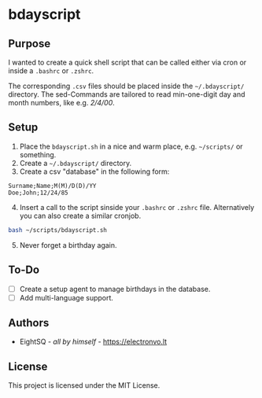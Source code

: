 # bdayscript

## Purpose
I wanted to create a quick shell script that can be called either via cron or inside a `.bashrc` or `.zshrc`.

The corresponding `.csv` files should be placed inside the `~/.bdayscript/` directory. The sed-Commands are tailored to read min-one-digit day and month numbers, like e.g. *2/4/00*. 

## Setup
1. Place the `bdayscript.sh` in a nice and warm place, e.g. `~/scripts/` or something.
2. Create a `~/.bdayscript/` directory.
3. Create a csv "database" in the following form:
```csv
Surname;Name;M(M)/D(D)/YY
Doe;John;12/24/85
```
4. Insert a call to the script sinside your `.bashrc` or `.zshrc` file. Alternatively you can also create a similar cronjob.
```bash
bash ~/scripts/bdayscript.sh
```
5. Never forget a birthday again. 

## To-Do
- [ ] Create a setup agent to manage birthdays in the database.
- [ ] Add multi-language support.

## Authors
- EightSQ - *all by himself* - https://electronvo.lt

## License
This project is licensed under the MIT License.

